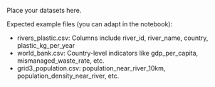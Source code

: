 Place your datasets here.

Expected example files (you can adapt in the notebook):
- rivers_plastic.csv: Columns include river_id, river_name, country, plastic_kg_per_year
- world_bank.csv: Country-level indicators like gdp_per_capita, mismanaged_waste_rate, etc.
- grid3_population.csv: population_near_river_10km, population_density_near_river, etc.
